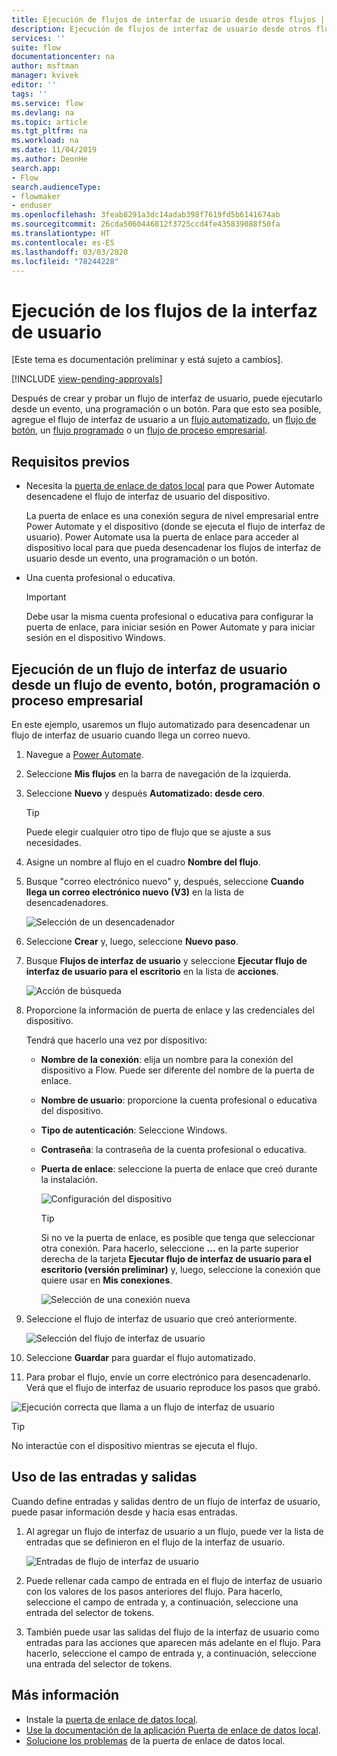 ```yaml
---
title: Ejecución de flujos de interfaz de usuario desde otros flujos | Microsoft Docs
description: Ejecución de flujos de interfaz de usuario desde otros flujos
services: ''
suite: flow
documentationcenter: na
author: msftman
manager: kvivek
editor: ''
tags: ''
ms.service: flow
ms.devlang: na
ms.topic: article
ms.tgt_pltfrm: na
ms.workload: na
ms.date: 11/04/2019
ms.author: DeonHe
search.app:
- Flow
search.audienceType:
- flowmaker
- enduser
ms.openlocfilehash: 3feab8291a3dc14adab398f7619fd5b6141674ab
ms.sourcegitcommit: 26cda5060446812f3725ccd4fe435839088f50fa
ms.translationtype: HT
ms.contentlocale: es-ES
ms.lasthandoff: 03/03/2020
ms.locfileid: "78244228"
---
```

# <a name="run-ui-flows"></a>Ejecución de los flujos de la interfaz de usuario

[Este tema es documentación preliminar y está sujeto a cambios].

[!INCLUDE [view-pending-approvals](../includes/cc-rebrand.md)]

Después de crear y probar un flujo de interfaz de usuario, puede ejecutarlo desde un evento, una programación o un botón. Para que esto sea posible, agregue el flujo de interfaz de usuario a un [flujo automatizado](../get-started-logic-flow.md), un [flujo de botón](../introduction-to-button-flows.md), un [flujo programado](../run-scheduled-tasks.md) o un [flujo de proceso empresarial](../business-process-flows-overview.md).

## <a name="prerequisites"></a>Requisitos previos

- Necesita la [puerta de enlace de datos local](https://go.microsoft.com/fwlink/?LinkID=820580&clcid=0x409) para que Power Automate desencadene el flujo de interfaz de usuario del dispositivo.
   
   La puerta de enlace es una conexión segura de nivel empresarial entre Power Automate y el dispositivo (donde se ejecuta el flujo de interfaz de usuario). Power Automate usa la puerta de enlace para acceder al dispositivo local para que pueda desencadenar los flujos de interfaz de usuario desde un evento, una programación o un botón.
- Una cuenta profesional o educativa. 

   >[!IMPORTANT]
   >Debe usar la misma cuenta profesional o educativa para configurar la puerta de enlace, para iniciar sesión en Power Automate y para iniciar sesión en el dispositivo Windows.
   

## <a name="run-your-ui-flow-from-an-event-button-schedule-or-business-process-flow"></a>Ejecución de un flujo de interfaz de usuario desde un flujo de evento, botón, programación o proceso empresarial

En este ejemplo, usaremos un flujo automatizado para desencadenar un flujo de interfaz de usuario cuando llega un correo nuevo.

1. Navegue a [Power Automate](https://flow.microsoft.com/).
1. Seleccione **Mis flujos** en la barra de navegación de la izquierda.
1. Seleccione **Nuevo** y después **Automatizado: desde cero**.

   >[!TIP]
   >Puede elegir cualquier otro tipo de flujo que se ajuste a sus necesidades.

1. Asigne un nombre al flujo en el cuadro **Nombre del flujo**.
1. Busque "correo electrónico nuevo" y, después, seleccione **Cuando llega un correo electrónico nuevo (V3)** en la lista de desencadenadores. 
    
   ![Selección de un desencadenador](../media/run-ui-flow/2d4ec17d239169a46905cef1829fa3a1.png "Selección de un desencadenador")

1. Seleccione **Crear** y, luego, seleccione **Nuevo paso**.

1. Busque **Flujos de interfaz de usuario** y seleccione **Ejecutar flujo de interfaz de usuario para el escritorio** en la lista de **acciones**. 

   ![Acción de búsqueda](../media/run-ui-flow/search-action.png "Acción de búsqueda")

1. Proporcione la información de puerta de enlace y las credenciales del dispositivo. 

   Tendrá que hacerlo una vez por dispositivo:

    - **Nombre de la conexión**: elija un nombre para la conexión del dispositivo a Flow. Puede ser diferente del nombre de la puerta de enlace.
    - **Nombre de usuario**: proporcione la cuenta profesional o educativa del dispositivo.
    - **Tipo de autenticación**: Seleccione Windows.
    - **Contraseña**: la contraseña de la cuenta profesional o educativa.
    - **Puerta de enlace**: seleccione la puerta de enlace que creó durante la instalación.

      ![Configuración del dispositivo](../media/run-ui-flow/connection-settings.png "Configuración de la conexión")

      >[!TIP]
      >Si no ve la puerta de enlace, es posible que tenga que seleccionar otra conexión. Para hacerlo, seleccione **…** en la parte superior derecha de la tarjeta **Ejecutar flujo de interfaz de usuario para el escritorio (versión preliminar)** y, luego, seleccione la conexión que quiere usar en **Mis conexiones**.

      ![Selección de una conexión nueva](../media/run-ui-flow/select-new-connection.png "Selección de una conexión nueva")

1. Seleccione el flujo de interfaz de usuario que creó anteriormente.

   ![Selección del flujo de interfaz de usuario](../media/run-ui-flow/select-ui-flow.png "Selección del flujo de interfaz de usuario")

1. Seleccione **Guardar** para guardar el flujo automatizado.

1. Para probar el flujo, envíe un corre electrónico para desencadenarlo. Verá que el flujo de interfaz de usuario reproduce los pasos que grabó. 

![Ejecución correcta que llama a un flujo de interfaz de usuario](../media/run-ui-flow/successful-run.png "Ejecución correcta que llama a un flujo de interfaz de usuario")

>[!TIP]
>No interactúe con el dispositivo mientras se ejecuta el flujo.

## <a name="use-inputs-and-outputs"></a>Uso de las entradas y salidas

Cuando define entradas y salidas dentro de un flujo de interfaz de usuario, puede pasar información desde y hacia esas entradas.

1. Al agregar un flujo de interfaz de usuario a un flujo, puede ver la lista de entradas que se definieron en el flujo de la interfaz de usuario.

   ![Entradas de flujo de interfaz de usuario](../media/run-ui-flow/inputs.png "Entradas de flujo de interfaz de usuario")

1. Puede rellenar cada campo de entrada en el flujo de interfaz de usuario con los valores de los pasos anteriores del flujo. Para hacerlo, seleccione el campo de entrada y, a continuación, seleccione una entrada del selector de tokens.


1. También puede usar las salidas del flujo de la interfaz de usuario como entradas para las acciones que aparecen más adelante en el flujo. Para hacerlo, seleccione el campo de entrada y, a continuación, seleccione una entrada del selector de tokens.


## <a name="learn-more"></a>Más información

 - Instale la [puerta de enlace de datos local](https://docs.microsoft.com/data-integration/gateway/service-gateway-app).
 - [Use la documentación de la aplicación Puerta de enlace de datos local](https://docs.microsoft.com/flow/gateway-manage).
 - [Solucione los problemas](https://docs.microsoft.com/data-integration/gateway/service-gateway-tshoot) de la puerta de enlace de datos local.
